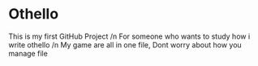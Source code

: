 # Othello
This is my first GitHub Project /n
For someone who wants to study how i write othello /n
My game are all in one file, Dont worry about how you manage file
